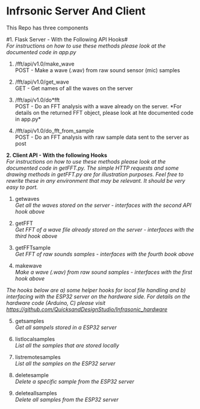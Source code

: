 # Infrsonic Server And Client

This Repo has three components

#1. Flask Server - With the Following API Hooks#  
_For instructions on how to use these methods please look at the documented code in app.py_

1. /fft/api/v1.0/make_wave  
   POST - Make a wave (.wav) from raw sound sensor (mic) samples

2. /fft/api/v1.0/get_wave  
   GET - Get names of all the waves on the server

3. /fft/api/v1.0/do*fft  
   POST - Do an FFT analysis with a wave already on the server.
   *For details on the returned FFT object, please look at hte documented code in app.py\*

4. /fft/api/v1.0/do_fft_from_sample  
   POST - Do an FFT analysis with raw sample data sent to the server as post

**2. Client API - With the following Hooks**  
_For instructions on how to use these methods please look at the documented code in getFFT.py. The simple HTTP requests and some drawing methods in getFFT.py are for illustration purposes. Feel free to rewrite these in any environment that may be relevant. It should be very easy to port._

1. getwaves  
   _Get all the waves stored on the server - interfaces with the second API hook above_

2. getFFT  
   _Get FFT of a wave file already stored on the server - interfaces with the third hook above_

3. getFFTsample  
   _Get FFT of raw sounds samples - interfaces with the fourth book above_

4. makewave  
   _Make a wave (.wav) from raw sound samples - interfaces with the first hook above_

_The hooks below are a) some helper hooks for local file handling and b) interfacing with the ESP32 server on the hardware side. For details on the hardware code (Arduino, C) please visit https://github.com/QuicksandDesignStudio/Infrasonic_hardware_

5. getsamples  
   _Get all sampels stored in a ESP32 server_

6. listlocalsamples  
   _List all the samples that are stored locally_

7. listremotesamples  
   _List all the samples on the ESP32 server_

8. deletesample  
   _Delete a specific sample from the ESP32 server_

9. deleteallsamples  
   _Delete all samples from the ESP32 server_
